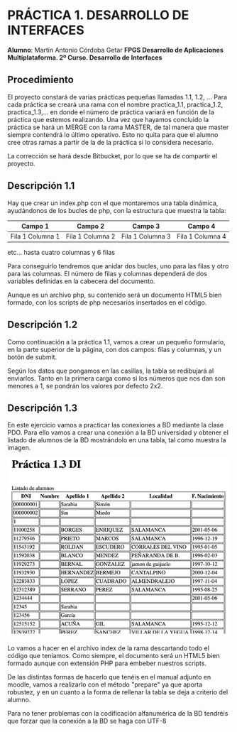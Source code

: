 # PRÁCTICA 1. DESARROLLO DE INTERFACES

**Alumno**: Martín Antonio Córdoba Getar
**FPGS Desarrollo de Aplicaciones Multiplataforma. 2º Curso. Desarrollo de Interfaces**

## Procedimiento
El proyecto constará de varias prácticas pequeñas llamadas 1.1, 1.2, ... Para cada práctica
se creará una rama con el nombre practica_1.1, practica_1.2, practica_1.3,... en donde el número
de práctica variará en función de la práctica que estemos realizando. Una vez que hayamos
concluido la práctica se hará un MERGE con la rama MASTER, de tal manera que master siempre
contendrá lo último operativo. Esto no quita para que el alumno cree otras ramas a partir de
la de la práctica si lo considera necesario.

La corrección se hará desde Bitbucket, por lo que se ha de compartir el proyecto.

## Descripción 1.1
Hay que crear un index.php con el que montaremos una tabla dinámica, ayudándonos de los bucles de php,
con la estructura que muestra la tabla:

|Campo 1         |Campo 2         |Campo 3         |Campo 4         |
|----------------|----------------|----------------|----------------|
|Fila 1 Columna 1|Fila 1 Columna 2|Fila 1 Columna 3|Fila 1 Columna 4|

etc... hasta cuatro columnas y 6 filas

Para conseguirlo tendremos que anidar dos bucles, uno para las filas y otro para las columnas.
El número de filas y columnas dependerá de dos variables definidas en la cabecera del documento.

Aunque es un archivo php, su contenido será un documento HTML5 bien formado, con los scripts de
php necesarios insertados en el código.

## Descripción 1.2
Como continuación a la práctica 1.1, vamos a crear un pequeño formulario, en la parte superior de la
página, con dos campos: filas y columnas, y un botón de submit.

Según los datos que pongamos en las casillas, la tabla se redibujará al enviarlos. Tanto en la primera
carga como si los números que nos dan son menores a 1, se pondrán los valores por defecto 2x2.

## Descripción 1.3
En este ejercicio vamos a practicar las conexiones a BD mediante la clase PDO. Para ello vamos a crear
una conexión a la BD universidad y obtener el listado de alumnos de la BD mostrándolo en una tabla,
tal como muestra la imagen.

![Ejemplo1.3](./img/pic_ejemplo_1_3.JPG "Ejemplo 1.3.")

Lo vamos a hacer en el archivo index de la rama descartando todo el código que teníamos. Como siempre, el documento será un HTML5 bien formado aunque con extensión PHP para embeber nuestros scripts.

De las distintas formas de hacerlo que tenéis en el manual adjunto en moodle, vamos a realizarlo con el método "prepare" ya que aporta robustez, y en un cuanto a la forma de rellenar la tabla se deja a criterio del alumno.

Para no tener problemas con la codificación alfanumérica de la BD tendréis que forzar que la conexión a la BD se haga con UTF-8